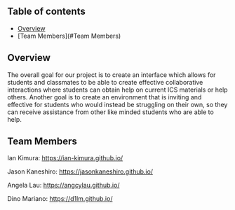 ## Table of contents

* [Overview](#overview)
* [Team Members](#Team Members)

## Overview
The overall goal for our project is to create an interface which allows for students and classmates to be able to create effective collaborative interactions where students can obtain help on current ICS materials or help others. Another goal is to create an environment that is inviting and effective for students who would instead be struggling on their own, so they can receive assistance from other like minded students who are able to help. 

## Team Members
Ian Kimura: https://ian-kimura.github.io/

Jason Kaneshiro: https://jasonkaneshiro.github.io/

Angela Lau: https://angcylau.github.io/

Dino Mariano: https://d1lm.github.io/
